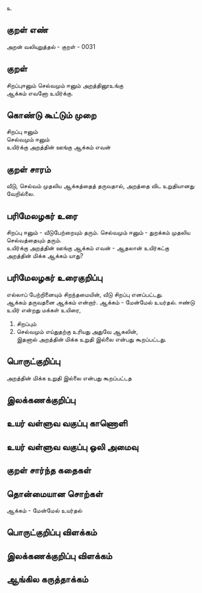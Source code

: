 உ

## குறள் எண் 

அறன் வலியுறுத்தல் - குறள் -  0031 

## குறள் 

சிறப்புஈனும் செல்வமும் ஈனும் அறத்தினூஉங்கு  
ஆக்கம் எவனோ உயிர்க்கு.

## கொண்டு கூட்டும் முறை

சிறப்பு ஈனும்   
செல்வமும் ஈனும்   
உயிர்க்கு அறத்தின் ஊங்கு ஆக்கம் எவன் 

## குறள் சாரம் 

வீடு, செல்வம் முதலிய ஆக்கத்தைத் தருவதால், அறத்தை விட உறுதியானது வேறில்லை.

## பரிமேலழகர் உரை

சிறப்பு ஈனும் - வீடுபேற்றையும் தரும். 
செல்வமும் ஈனும் - துறக்கம் முதலிய செல்வத்தையும் தரும்.  
உயிர்க்கு அறத்தின் ஊங்கு ஆக்கம் எவன் - ஆதலான் உயிர்கட்கு  
அறத்தின் மிக்க ஆக்கம் யாது?


## பரிமேலழகர் உரைகுறிப்பு   

எல்லாப் பேற்றினையும் சிறந்தமையின், 
வீடு சிறப்பு எனப்பட்டது.  
ஆக்கம் தருவதனை ஆக்கம் என்றார். 
ஆக்கம் - மேன்மேல் உயர்தல். 
ஈண்டு   
உயிர் என்றது மக்கள் உயிரை, 
1. சிறப்பும் 
2. செல்வமும் 
எய்துதற்கு உரியது அதுவே ஆகலின்,   
இதனால் அறத்தின் மிக்க உறுதி இல்லை என்பது கூறப்பட்டது.  

## பொருட்குறிப்பு 

அறத்தின் மிக்க உறுதி இல்லை என்பது கூறப்பட்டத

## இலக்கணக்குறிப்பு  


## உயர் வள்ளுவ வகுப்பு காணொளி


## உயர் வள்ளுவ வகுப்பு ஒலி அமைவு 

 
## குறள் சார்ந்த கதைகள் 


## தொன்மையான சொற்கள்

ஆக்கம் - மேன்மேல் உயர்தல்

## பொருட்குறிப்பு விளக்கம்


## இலக்கணக்குறிப்பு விளக்கம்


## ஆங்கில கருத்தாக்கம் 


